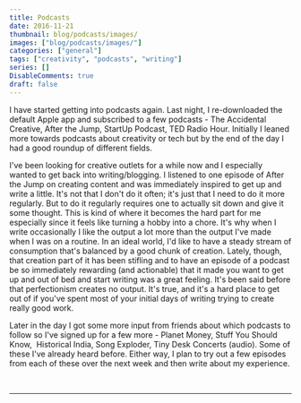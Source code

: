 ```yaml
---
title: Podcasts
date: 2016-11-21
thumbnail: blog/podcasts/images/
images: ["blog/podcasts/images/"]
categories: ["general"]
tags: ["creativity", "podcasts", "writing"]
series: []
DisableComments: true
draft: false
---
```


I have started getting into podcasts again. Last night, I re-downloaded the default Apple app and subscribed to a few podcasts - The Accidental Creative, After the Jump, StartUp Podcast, TED Radio Hour. Initially I leaned more towards podcasts about creativity or tech but by the end of the day I had a good roundup of different fields.

I've been looking for creative outlets for a while now and I especially wanted to get back into writing/blogging. I listened to one episode of After the Jump on creating content and was immediately inspired to get up and write a little. It's not that I don't do it often; it's just that I need to do it more regularly. But to do it regularly requires one to actually sit down and give it some thought. This is kind of where it becomes the hard part for me especially since it feels like turning a hobby into a chore. It's why when I write occasionally I like the output a lot more than the output I've made when I was on a routine. In an ideal world, I'd like to have a steady stream of consumption that's balanced by a good chunk of creation. Lately, though, that creation part of it has been stifling and to have an episode of a podcast be so immediately rewarding (and actionable) that it made you want to get up and out of bed and start writing was a great feeling. It's been said before that perfectionism creates no output. It's true, and it's a hard place to get out of if you've spent most of your initial days of writing trying to create really good work.

Later in the day I got some more input from friends about which podcasts to follow so I've signed up for a few more - Planet Money, Stuff You Should Know,  Historical India, Song Exploder, Tiny Desk Concerts (audio). Some of these I've already heard before. Either way, I plan to try out a few episodes from each of these over the next week and then write about my experience.

<br>

---
